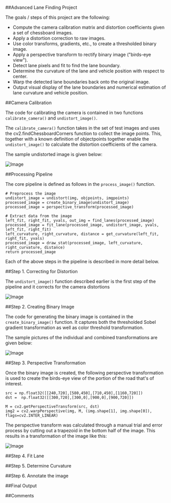 ##Advanced Lane Finding Project


The goals / steps of this project are the following:

* Compute the camera calibration matrix and distortion coefficients given a set of chessboard images.
* Apply a distortion correction to raw images.
* Use color transforms, gradients, etc., to create a thresholded binary image.
* Apply a perspective transform to rectify binary image ("birds-eye view").
* Detect lane pixels and fit to find the lane boundary.
* Determine the curvature of the lane and vehicle position with respect to center.
* Warp the detected lane boundaries back onto the original image.
* Output visual display of the lane boundaries and numerical estimation of lane curvature and vehicle position.

##Camera Calibration

The code for calibrating the camera is contained in two functions `calibrate_camera()` and `undistort_image()`. 

The `calibrate_camera()` function takes in the set of test images and uses the cv2.findChessboardCorners function to collect the image points. This, together with a known definition of objectpoints together enable the `undistort_image()` to calculate the distortion coefficients of the camera.

The sample undistorted image is given below:

![Image](https://github.com/kiranganesh/CarND-Advanced-Lane-Lines/blob/master/examples/image1.JPG)

##Processing Pipeline

The core pipeline is defined as follows in the `process_image()` function.

    # Preprocess the image
    undistort_image = undistort(img, objpoints, imgpoints)
    processed_image = create_binary_image(undistort_image)
    processed_image = perspective_transform(processed_image)

    # Extract data from the image
    left_fit, right_fit, yvals, out_img = find_lanes(processed_image)
    processed_image = fit_lane(processed_image, undistort_image, yvals, left_fit, right_fit)
    left_curvature, right_curvature, distance = get_curvature(left_fit, right_fit, yvals)
    processed_image = draw_stat(processed_image, left_curvature, right_curvature, distance)
    return processed_image

Each of the above steps in the pipeline is described in more detail below.

##Step 1. Correcting for Distortion

The `undistort_image()` function described earlier is the first step of the pipeline and it corrects for the camera distortions

![Image](https://github.com/kiranganesh/CarND-Advanced-Lane-Lines/blob/master/examples/image3.JPG)

##Step 2. Creating Binary Image

The code for generating the binary image is contained in the `create_binary_image()` function. It captures both the thresholded Sobel gradient transformation as well as color threshold transformation.

The sample pictures of the individual and combined transformations are given below:

![Image](https://github.com/kiranganesh/CarND-Advanced-Lane-Lines/blob/master/examples/image2.JPG)

##Step 3. Perspective Transformation

Once the binary image is created, the following perspective transformation is used to create the birds-eye view of the portion of the road that's of interest. 

    src = np.float32([[240,720],[580,450],[710,450],[1160,720]])
    dst =  np.float32([[300,720],[300,0],[900,0],[900,720]])

    M = cv2.getPerspectiveTransform(src, dst)
    img2 = cv2.warpPerspective(img, M, (img.shape[1], img.shape[0]), flags=cv2.INTER_LINEAR)

The perspective transform was calculated through a manual trial and error process by cutting out a trapezoid in the bottom half of the image. This results in a transformation of the image like this:

![Image](https://github.com/kiranganesh/CarND-Advanced-Lane-Lines/blob/master/examples/image4.JPG)

##Step 4. Fit Lane


##Step 5. Determine Curvature


##Step 6. Annotate the image 


##Final Output


##Comments 







